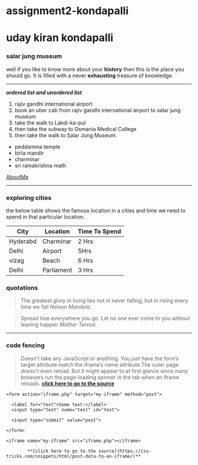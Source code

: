 # assignment2-kondapalli
# uday kiran kondapalli
### salar jung museum
well if you like to know more about your **history** then this is the place you should go. It is filled with a never **exhausting** treasure of knowledge.
***
***ordered list and unordered list***
1. rajiv gandhi international airport 
2. book an uber cab from rajiv gandhi international airport to salar jung museum                                      
3. take the walk to Lakdi-ka-pul 
4. then take the subway to Osmania Medical College 
5. then take the walk to Salar Jung Museum.
* peddamma temple
* birla mandir
* charminar
* sri ramakrishna math

[AboutMe](AboutMe.md)
***
### exploring cities
the below table shows the famous location in a cities and time we need to spend in that particular location.


|City |  Location | Time To Spend |
|    --- |       --- |          --- |
Hyderabd| Charminar|  2 Hrs | 
|Delhi|   Airport|    5Hrs|
|vizag| Beach|6 Hrs|
Delhi|Parliament| 3 Hrs|
### quotations
> The greatest glory in living lies not in never falling, but in rising every time we fall *Nelson Mandela*.

> Spread love everywhere you go. Let no one ever come to you without leaving happier *Mother Teresa*.

***

### code fencing
>  Doesn’t take any JavaScript or anything. You just have the form’s target attribute match the iframe’s name attribute.The outer page doesn’t even reload. But it might appear to at first glance since many browsers run the page-loading spinner in the tab when an iframe reloads.
> **[click here to go to the source](https://css-tricks.com/snippets/html/post-data-to-an-iframe/)**
```
<form action="iframe.php" target="my-iframe" method="post">
			
  <label for="text">Some text:</label>
  <input type="text" name="text" id="text">
			
  <input type="submit" value="post">
			
</form>
		
<iframe name="my-iframe" src="iframe.php"></iframe>
 ```
            **[click here to go to the source](https://css-tricks.com/snippets/html/post-data-to-an-iframe/)**



            

